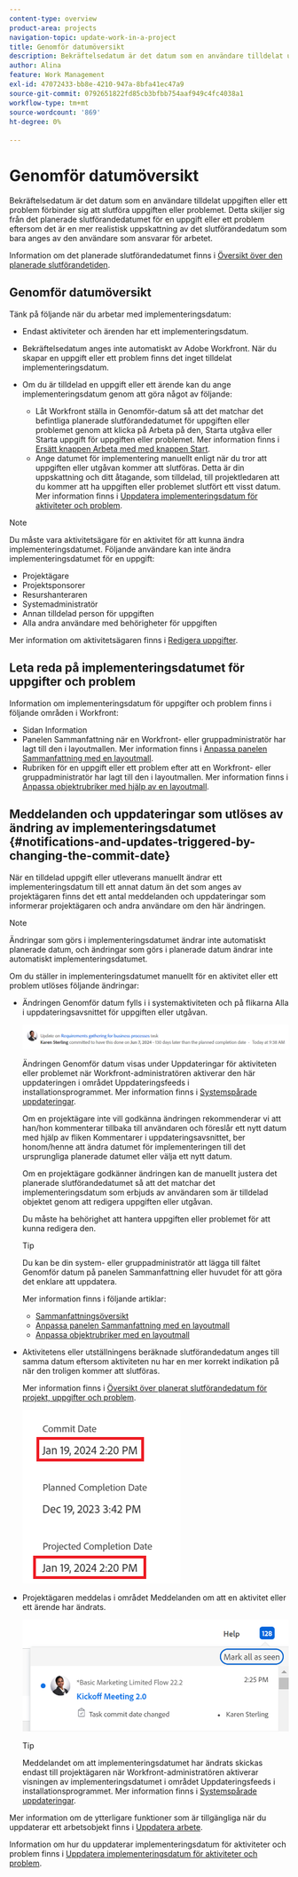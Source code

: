 ```yaml
---
content-type: overview
product-area: projects
navigation-topic: update-work-in-a-project
title: Genomför datumöversikt
description: Bekräftelsedatum är det datum som en användare tilldelat uppgiften eller ett problem förbinder sig att slutföra uppgiften eller problemet. Detta skiljer sig från det planerade slutförandedatumet eftersom det är en mer realistisk uppskattning av det slutförandedatum som anges av användaren som är ansvarig för arbetet.
author: Alina
feature: Work Management
exl-id: 47072433-bb8e-4210-947a-8bfa41ec47a9
source-git-commit: 0792651822fd85cb3bfbb754aaf949c4fc4038a1
workflow-type: tm+mt
source-wordcount: '869'
ht-degree: 0%

---
```


# Genomför datumöversikt

<!--Audited: 05/2025-->

<!-- <span class="preview">The highlighted information on this page refers to functionality not yet generally available. It is available only in the Preview environment for all customers, or in the Production environment for customers who enabled fast releases.</span>

<span class="preview">For information about fast releases, see [Enable or disable fast releases for your organization](/help/quicksilver/administration-and-setup/set-up-workfront/configure-system-defaults/enable-fast-release-process.md).</span>

<span class="preview">For information about the current release, see [Third Quarter 2024 release overview](/help/quicksilver/product-announcements/product-releases/24-q3-release-activity/24-q3-release-overview.md).</span>-->

Bekräftelsedatum är det datum som en användare tilldelat uppgiften eller ett problem förbinder sig att slutföra uppgiften eller problemet. Detta skiljer sig från det planerade slutförandedatumet för en uppgift eller ett problem eftersom det är en mer realistisk uppskattning av det slutförandedatum som bara anges av den användare som ansvarar för arbetet.

Information om det planerade slutförandedatumet finns i [Översikt över den planerade slutförandetiden](../../../manage-work/tasks/task-information/task-planned-completion-date.md).

## Genomför datumöversikt

Tänk på följande när du arbetar med implementeringsdatum:

* Endast aktiviteter och ärenden har ett implementeringsdatum.
* Bekräftelsedatum anges inte automatiskt av Adobe Workfront. När du skapar en uppgift eller ett problem finns det inget tilldelat implementeringsdatum.
* Om du är tilldelad en uppgift eller ett ärende kan du ange implementeringsdatum genom att göra något av följande:

   * Låt Workfront ställa in Genomför-datum så att det matchar det befintliga planerade slutförandedatumet för uppgiften eller problemet genom att klicka på Arbeta på den, Starta utgåva eller Starta uppgift för uppgiften eller problemet. Mer information finns i [Ersätt knappen Arbeta med med knappen Start](../../../people-teams-and-groups/create-and-manage-teams/work-on-it-button-to-start-button.md).
   * Ange datumet för implementering manuellt enligt när du tror att uppgiften eller utgåvan kommer att slutföras. Detta är din uppskattning och ditt åtagande, som tilldelad, till projektledaren att du kommer att ha uppgiften eller problemet slutfört ett visst datum. Mer information finns i [Uppdatera implementeringsdatum för aktiviteter och problem](/help/quicksilver/manage-work/projects/updating-work-in-a-project/update-commit-date-on-tasks-and-issues.md).

>[!NOTE]
>
>Du måste vara aktivitetsägare för en aktivitet för att kunna ändra implementeringsdatumet. Följande användare kan inte ändra implementeringsdatumet för en uppgift:
>
>* Projektägare
>* Projektsponsorer
>* Resurshanteraren
>* Systemadministratör
>* Annan tilldelad person för uppgiften
>* Alla andra användare med behörigheter för uppgiften
>
>Mer information om aktivitetsägaren finns i [Redigera uppgifter](../../../manage-work/tasks/manage-tasks/edit-tasks.md).

## Leta reda på implementeringsdatumet för uppgifter och problem

Information om implementeringsdatum för uppgifter och problem finns i följande områden i Workfront:

* Sidan Information
* Panelen Sammanfattning när en Workfront- eller gruppadministratör har lagt till den i layoutmallen. Mer information finns i [Anpassa panelen Sammanfattning med en layoutmall](/help/quicksilver/administration-and-setup/customize-workfront/use-layout-templates/customize-home-summary-layout-template.md).
* Rubriken för en uppgift eller ett problem efter att en Workfront- eller gruppadministratör har lagt till den i layoutmallen. Mer information finns i [Anpassa objektrubriker med hjälp av en layoutmall](/help/quicksilver/administration-and-setup/customize-workfront/use-layout-templates/customize-object-headers.md).

## Meddelanden och uppdateringar som utlöses av ändring av implementeringsdatumet {#notifications-and-updates-triggered-by-changing-the-commit-date}

När en tilldelad uppgift eller utleverans manuellt ändrar ett implementeringsdatum till ett annat datum än det som anges av projektägaren finns det ett antal meddelanden och uppdateringar som informerar projektägaren och andra användare om den här ändringen.

>[!NOTE]
>
>Ändringar som görs i implementeringsdatumet ändrar inte automatiskt planerade datum, och ändringar som görs i planerade datum ändrar inte automatiskt implementeringsdatumet.

Om du ställer in implementeringsdatumet manuellt för en aktivitet eller ett problem utlöses följande ändringar:

* Ändringen Genomför datum fylls i i systemaktiviteten och på flikarna Alla i uppdateringsavsnittet för uppgiften eller utgåvan.

  ![Bekräfta meddelande om datumändring](assets/project-owner-notification-update-stream-that-commit-date-affects-project-timeline.png)

  Ändringen Genomför datum visas under Uppdateringar för aktiviteten eller problemet när Workfront-administratören aktiverar den här uppdateringen i området Uppdateringsfeeds i installationsprogrammet. Mer information finns i [Systemspårade uppdateringar](../../../administration-and-setup/set-up-workfront/system-tracked-update-feeds/system-tracked-update-feeds.md).

  Om en projektägare inte vill godkänna ändringen rekommenderar vi att han/hon kommenterar tillbaka till användaren och föreslår ett nytt datum med hjälp av fliken Kommentarer i uppdateringsavsnittet, ber honom/henne att ändra datumet för implementeringen till det ursprungliga planerade datumet eller välja ett nytt datum.

  Om en projektägare godkänner ändringen kan de manuellt justera det planerade slutförandedatumet så att det matchar det implementeringsdatum som erbjuds av användaren som är tilldelad objektet genom att redigera uppgiften eller utgåvan.

  Du måste ha behörighet att hantera uppgiften eller problemet för att kunna redigera den.

  >[!TIP]
  >
  >Du kan be din system- eller gruppadministratör att lägga till fältet Genomför datum på panelen Sammanfattning eller huvudet för att göra det enklare att uppdatera.
  >
  >Mer information finns i följande artiklar:
  >
  >* [Sammanfattningsöversikt](/help/quicksilver/workfront-basics/the-new-workfront-experience/summary-overview.md)
  >* [Anpassa panelen Sammanfattning med en layoutmall](/help/quicksilver/administration-and-setup/customize-workfront/use-layout-templates/customize-home-summary-layout-template.md)
  >* [Anpassa objektrubriker med en layoutmall](/help/quicksilver/administration-and-setup/customize-workfront/use-layout-templates/customize-object-headers.md)

<!--this is no longer possible: 
>[!NOTE]
>
>If you want to see how the timeline of the project is affected by accepting to change the Planned Completion Date of the task, click **Project Timeline**. This opens the task list where you can evaluate the date changes and the project timeline.
>
>
>![](assets/project-owner-notification-update-stream-that-commit-date-affects-project-timeline-highlighted-nwe-350x139.png)  >
>
-->


* Aktivitetens eller utställningens beräknade slutförandedatum anges till samma datum eftersom aktiviteten nu har en mer korrekt indikation på när den troligen kommer att slutföras.

  Mer information finns i [Översikt över planerat slutförandedatum för projekt, uppgifter och problem](../../../manage-work/projects/planning-a-project/project-projected-completion-date.md).

  ![](assets/task-projected-completion-date-in-details-highlighted-nwe-350x230.png)

* Projektägaren meddelas i området Meddelanden om att en aktivitet eller ett ärende har ändrats.

  ![Bekräfta meddelande om datumändring](assets/in-product-notification-commit-date-changed-nwe-350x149.png)

  <!--
  <p data-mc-conditions="QuicksilverOrClassic.Draft mode">(NOTE: the tip below is actually wrong and the updates feeds should not control this setting, but at this time it does, according to this issue in Hub: https://hub.workfront.com/issue/61e1aa5e0002a186fdd0a73a10db0fc3/updates?email-source=comm</p>
  -->

  >[!TIP]
  >
  >Meddelandet om att implementeringsdatumet har ändrats skickas endast till projektägaren när Workfront-administratören aktiverar visningen av implementeringsdatumet i området Uppdateringsfeeds i installationsprogrammet. Mer information finns i [Systemspårade uppdateringar](../../../administration-and-setup/set-up-workfront/system-tracked-update-feeds/system-tracked-update-feeds.md).

Mer information om de ytterligare funktioner som är tillgängliga när du uppdaterar ett arbetsobjekt finns i [Uppdatera arbete](../../../workfront-basics/updating-work-items-and-viewing-updates/update-work.md).

Information om hur du uppdaterar implementeringsdatum för aktiviteter och problem finns i [Uppdatera implementeringsdatum för aktiviteter och problem](../../../manage-work/projects/updating-work-in-a-project/update-commit-date-on-tasks-and-issues.md).

<!--
<div data-mc-conditions="QuicksilverOrClassic.Draft mode">
<h2>Update Commit Dates on tasks and issues</h2>
<p>(NOTE: moved to its own article) </p>
<p>Updating the Commit Date is identical for tasks and issues.</p>
<ol>
<li value="1"> <p>Go to a task or issue that you are assigned to as the <strong>Task Owner</strong>.</p> <p>For more information about finding out who the Task Owner for an issue or task is, see the section <a href="../../../manage-work/tasks/manage-tasks/edit-tasks.md#assignments" class="MCXref xref">Edit tasks</a> in the article <a href="../../../manage-work/tasks/manage-tasks/edit-tasks.md" class="MCXref xref">Edit tasks</a>.</p> </li>
<li value="2"> <p>Click Work on it in the task or issue header</p> <p>Or</p> <p>Click <strong>Start Task</strong> or <strong>Start Issue</strong> if the Work on it button has been customized in your environment to indicate that you are now working on the work item. </p> <p>At this time, the Commit Date and the Planned Completion Date of the task or issue are the same.</p> </li>
<li value="3"> <p data-mc-conditions="QuicksilverOrClassic.Quicksilver">(Optional) If you clicked Start Task or Start Issue, click <strong>Undo</strong> in the lower-left corner of the screen. The Commit Date is removed. </p> <p>For information about replacing the Work On It button with a Start button, see <span href="../../../people-teams-and-groups/create-and-manage-teams/work-on-it-button-to-start-button.md"><a href="../../../people-teams-and-groups/create-and-manage-teams/work-on-it-button-to-start-button.md" class="MCXref xref">Replace the Work On It button with a Start button</a></span>.</p> <note type="tip">
The option to undo your selection to start your work is not available when you click
<span style="font-weight: bold;" data-mc-conditions="QuicksilverOrClassic.Quicksilver">Work on it</span>.
</note> </li>
<li value="4"> <p> Expand the <strong>This will be done by</strong> date picker, and select a new Commit Date.</p>
<div>
<div data-mc-conditions="QuicksilverOrClassic.Quicksilver">
<p>Click <strong>Updates</strong> in the left panel, then click the <strong>Start a new update</strong>><strong>Commit Date</strong></p>
<p>Or</p>
<p>Click <strong>Task Details</strong> or <strong>Issue Details</strong> in the left panel, then double click <strong>Commit Date</strong> and select a new date from calendar. </p>
</div>
<p>The Commit Date and the Planned Completion date are no longer the same.</p>
<p>Instead, the Commit Date and the Projected Completion Date of the task or issue become the same.</p>
<p>The changes are saved automatically.</p>
<p>The Project Owner is notified that you have suggested a new Commit Date for the task or issue and can, at this time, update the Planned Completion Date of the task or issue to match the Commit Date you suggested. For information about the notifications and updates that are triggered by this change, see the section <a href="#notifications-and-updates-triggered-by-changing-the-commit-date" class="MCXref xref">Notifications and updates triggered by changing the Commit Date</a> in this article.</p>
</div> </li>
</ol>
</div>
-->
